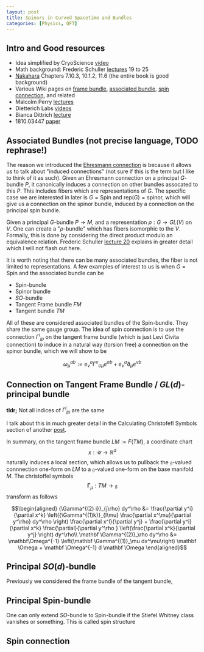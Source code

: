 ```yaml
---
layout: post
title: Spinors in Curved Spacetime and Bundles
categories: [Physics, QFT]
---
```

## Intro and Good resources
- Idea simplified by CryoScience [video](https://youtu.be/LjydxyNY7Yg) 
- Math background: Frederic Schuller [lectures](https://youtu.be/Way8FfcMpf0) 19 to 25 
- [Nakahara](https://www.amazon.com/Geometry-Topology-Physics-Graduate-Student/dp/0750306068) Chapters 7.10.3, 10.1.2, 11.6 (the entire book is good background)
- Various Wiki pages on [frame bundle](https://en.wikipedia.org/wiki/Frame_bundle), [associated bundle](https://en.wikipedia.org/wiki/Associated_bundle), [spin connection](https://en.wikipedia.org/wiki/Spin_connection), and related
- Malcolm Perry [lectures](https://youtu.be/juY40kVfZcE)
- Dietterich Labs [videos](https://youtu.be/_bP-R2aR7l0)
- Bianca Dittrich [lecture](https://youtu.be/ZdhTLE0bsWM)
- 1810.03447 [paper](https://arxiv.org/abs/1810.03447)

## Associated Bundles (not precise language, TODO rephrase!)
The reason we introduced the [Ehresmann connection](https://tch1001.github.io/math/physics/qft/gauge%20theory/2023/04/27/ehresmann.html) is because it allows us to talk about "induced connections" (not sure if this is the term but I like to think of it as such). Given an Ehresmann connection on a principal $G$-bundle $P$, it canonically induces a connection on other bundles assocated to this $P$. This includes fibers which are representations of $G$. The specific case we are interested in later is $G=\text{Spin}$ and $\text{rep}(G)=\text{spinor}$, which will give us a connection on the spinor bundle, induced by a connection on the principal spin bundle.

Given a principal $G$-bundle $P\rightarrow M$, and a representation $\rho: G\rightarrow GL(V)$ on $V$. One can create a "$\rho$-bundle" which has fibers isomorphic to the $V$. Formally, this is done by considering the direct product modulo an equivalence relation. Frederic Schuller [lecture 20](https://youtu.be/q2GYZz6q3QI) explains in greater detail which I will not flash out here. 

It is worth noting that there can be many associated bundles, the fiber is not limited to representations. A few examples of interest to us is when $G=\text{Spin}$ and the associated bundle can be 
- $\text{Spin}$-bundle
- Spinor bundle
- $SO$-bundle
- Tangent Frame bundle $FM$
- Tangent bundle $TM$

All of these are considered associated bundles of the $\text{Spin}$-bundle. They share the same gauge group. The idea of spin connection is to use the connection ${\Gamma^i}_{j\rho}$ on the tangent frame bundle (which is just Levi Civita connection) to induce in a natural way (torsion free) a connection on the spinor bundle, which we will show to be

$${\omega_\mu}^{a b}:=e_\nu^a {\Gamma^\nu}_{\sigma \mu} e^{\sigma b}+e_\nu^a \partial_\mu e^{\nu b}$$

## Connection on Tangent Frame Bundle / $GL(d)$-principal bundle
**tldr;** Not all indices of ${\Gamma^i}_{j\mu}$ are the same

I talk about this in much greater detail in the Calculating Christofefl Symbols section of another [post](https://tch1001.github.io/math/physics/qft/gauge%20theory/2023/04/27/ehresmann.html).

In summary, on the tangent frame bundle $LM := F(TM)$, a coordinate chart $$x: \mathcal U \rightarrow \mathbb R^d$$ naturally induces a local section, which allows us to pullback the $\mathfrak g$-valued connnection one-form on $LM$ to a $\mathfrak g$-valued one-form on the base manifold $M$. The christoffel symbols $$\mathbf \Gamma_\mu : TM \rightarrow \mathfrak g$$ transform as follows 

$$\begin{aligned}
{\Gamma^{(2) i}}_{j\rho} dy^\rho &= \frac{\partial y^i}{\partial x^k} \left({\Gamma^{(1)k}}_{l\mu}  \frac{\partial x^\mu}{\partial y^\rho} dy^\rho \right) \frac{\partial x^l}{\partial y^j} + \frac{\partial y^i}{\partial x^k} \frac{\partial}{\partial y^\rho } \left(\frac{\partial x^k}{\partial y^j} \right) dy^\rho\\
\mathbf \Gamma^{(2)}_\rho dy^\rho &= \mathbf\Omega^{-1} \left(\mathbf \Gamma^{(1)}_\mu dx^\mu\right) \mathbf \Omega + \mathbf \Omega^{-1} d \mathbf \Omega
\end{aligned}$$

## Principal $SO(d)$-bundle
Previously we considered the frame bundle of the tangent bundle, 

## Principal $\text{Spin}$-bundle
One can only extend $SO$-bundle to $\text{Spin}$-bundle if the Stiefel Whitney class vanishes or something. This is called spin structure

## Spin connection